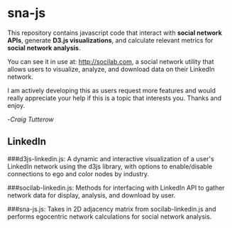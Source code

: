 sna-js
======

This repository contains javascript code that interact with **social network APIs**, generate **D3.js visualizations**, and calculate relevant metrics for **social network analysis**. 

You can see it in use at: http://socilab.com, a social network utility that allows users to visualize, analyze, and download data on their LinkedIn network.

I am actively developing this as users request more features and would really appreciate your help if this is a topic that interests you. Thanks and enjoy.

-*Craig Tutterow*

LinkedIn
------
###d3js-linkedin.js:
A dynamic and interactive visualization of a user's LinkedIn network using the d3js library, with options to enable/disable connections to ego and color nodes by industry.

###socilab-linkedin.js:
Methods for interfacing with LinkedIn API to gather network data for display, analysis, and download by user.

###sna-js.js:
Takes in 2D adjacency matrix from socilab-linkedin.js and performs egocentric network calculations for social network analysis.
